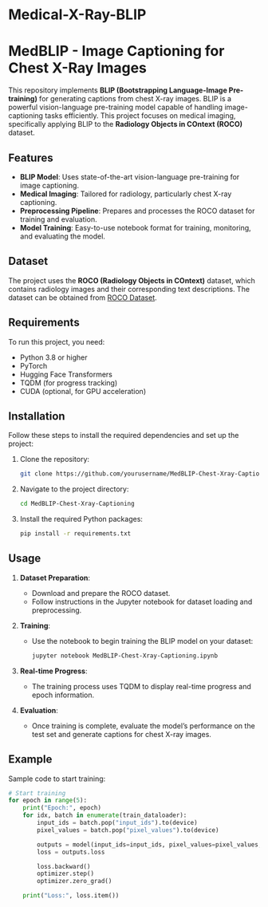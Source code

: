 # Medical-X-Ray-BLIP
# MedBLIP - Image Captioning for Chest X-Ray Images

This repository implements **BLIP (Bootstrapping Language-Image Pre-training)** for generating captions from chest X-ray images. BLIP is a powerful vision-language pre-training model capable of handling image-captioning tasks efficiently. This project focuses on medical imaging, specifically applying BLIP to the **Radiology Objects in COntext (ROCO)** dataset.

## Features

- **BLIP Model**: Uses state-of-the-art vision-language pre-training for image captioning.
- **Medical Imaging**: Tailored for radiology, particularly chest X-ray captioning.
- **Preprocessing Pipeline**: Prepares and processes the ROCO dataset for training and evaluation.
- **Model Training**: Easy-to-use notebook format for training, monitoring, and evaluating the model.

## Dataset

The project uses the **ROCO (Radiology Objects in COntext)** dataset, which contains radiology images and their corresponding text descriptions. The dataset can be obtained from [ROCO Dataset](https://github.com/allenai/medvqa).

## Requirements

To run this project, you need:

- Python 3.8 or higher
- PyTorch
- Hugging Face Transformers
- TQDM (for progress tracking)
- CUDA (optional, for GPU acceleration)

## Installation

Follow these steps to install the required dependencies and set up the project:

1. Clone the repository:
    ```bash
    git clone https://github.com/yourusername/MedBLIP-Chest-Xray-Captioning.git
    ```

2. Navigate to the project directory:
    ```bash
    cd MedBLIP-Chest-Xray-Captioning
    ```

3. Install the required Python packages:
    ```bash
    pip install -r requirements.txt
    ```

## Usage

1. **Dataset Preparation**:
    - Download and prepare the ROCO dataset.
    - Follow instructions in the Jupyter notebook for dataset loading and preprocessing.

2. **Training**:
    - Use the notebook to begin training the BLIP model on your dataset:
      ```bash
      jupyter notebook MedBLIP-Chest-Xray-Captioning.ipynb
      ```

3. **Real-time Progress**:
    - The training process uses TQDM to display real-time progress and epoch information.

4. **Evaluation**:
    - Once training is complete, evaluate the model’s performance on the test set and generate captions for chest X-ray images.

## Example

Sample code to start training:
```python
# Start training
for epoch in range(5):
    print("Epoch:", epoch)
    for idx, batch in enumerate(train_dataloader):
        input_ids = batch.pop("input_ids").to(device)
        pixel_values = batch.pop("pixel_values").to(device)

        outputs = model(input_ids=input_ids, pixel_values=pixel_values, labels=input_ids)
        loss = outputs.loss

        loss.backward()
        optimizer.step()
        optimizer.zero_grad()

    print("Loss:", loss.item())
